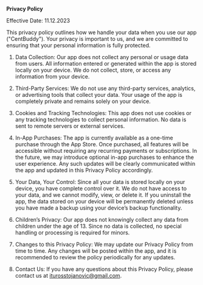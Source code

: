 **Privacy Policy**

Effective Date: 11.12.2023

This privacy policy outlines how we handle your data when you use our app ("CentBuddy"). Your privacy is important to us, and we are committed to ensuring that your personal information is fully protected.

1. Data Collection:
Our app does not collect any personal or usage data from users. All information entered or generated within the app is stored locally on your device. We do not collect, store, or access any information from your device.

2. Third-Party Services:
We do not use any third-party services, analytics, or advertising tools that collect your data. Your usage of the app is completely private and remains solely on your device.

3. Cookies and Tracking Technologies:
This app does not use cookies or any tracking technologies to collect personal information. No data is sent to remote servers or external services.

4. In-App Purchases:
The app is currently available as a one-time purchase through the App Store. Once purchased, all features will be accessible without requiring any recurring payments or subscriptions. In the future, we may introduce optional in-app purchases to enhance the user experience. Any such updates will be clearly communicated within the app and updated in this Privacy Policy accordingly.

5. Your Data, Your Control:
Since all your data is stored locally on your device, you have complete control over it. We do not have access to your data, and we cannot modify, view, or delete it. If you uninstall the app, the data stored on your device will be permanently deleted unless you have made a backup using your device’s backup functionality.

6. Children’s Privacy:
Our app does not knowingly collect any data from children under the age of 13. Since no data is collected, no special handling or processing is required for minors.

7. Changes to this Privacy Policy:
We may update our Privacy Policy from time to time. Any changes will be posted within the app, and it is recommended to review the policy periodically for any updates.

8. Contact Us:
If you have any questions about this Privacy Policy, please contact us at iturosstojanovic@gmail.com.
